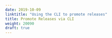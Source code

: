```yaml
---
date: 2019-10-09
linktitle: "Using the CLI to promote releases"
title: Promote Releases via CLI
weight: 20090
draft: true
---
```

